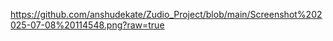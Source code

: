 https://github.com/anshudekate/Zudio_Project/blob/main/Screenshot%202025-07-08%20114548.png?raw=true
